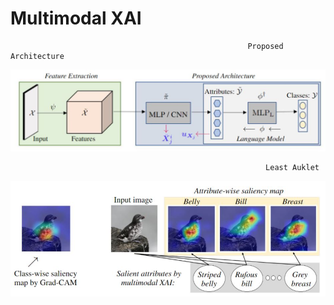 # Multimodal XAI
                                                         Proposed Architecture
![](images/modell.JPG)

                                                             Least Auklet
![](images/fig1.JPG)

